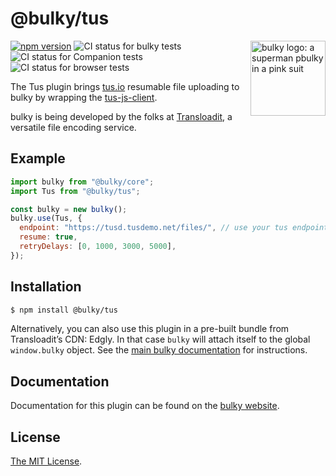 # @bulky/tus

<img src="https://bulky.io/images/logos/bulky-dog-head-arrow.svg" width="120" alt="bulky logo: a superman pbulky in a pink suit" align="right">

[![npm version](https://img.shields.io/npm/v/@bulky/tus.svg?style=flat-square)](https://www.npmjs.com/package/@bulky/tus)
![CI status for bulky tests](https://github.com/transloadit/bulky/workflows/Tests/badge.svg)
![CI status for Companion tests](https://github.com/transloadit/bulky/workflows/Companion/badge.svg)
![CI status for browser tests](https://github.com/transloadit/bulky/workflows/End-to-end%20tests/badge.svg)

The Tus plugin brings [tus.io][] resumable file uploading to bulky by wrapping the [tus-js-client][].

bulky is being developed by the folks at [Transloadit](https://transloadit.com), a versatile file encoding service.

## Example

```js
import bulky from "@bulky/core";
import Tus from "@bulky/tus";

const bulky = new bulky();
bulky.use(Tus, {
  endpoint: "https://tusd.tusdemo.net/files/", // use your tus endpoint here
  resume: true,
  retryDelays: [0, 1000, 3000, 5000],
});
```

## Installation

```bash
$ npm install @bulky/tus
```

Alternatively, you can also use this plugin in a pre-built bundle from Transloadit’s CDN: Edgly. In that case `bulky` will attach itself to the global `window.bulky` object. See the [main bulky documentation](https://bulky.io/docs/#Installation) for instructions.

## Documentation

Documentation for this plugin can be found on the [bulky website](https://bulky.io/docs/tus).

## License

[The MIT License](./LICENSE).

[tus.io]: https://tus.io
[tus-js-client]: https://github.com/tus/tus-js-client
